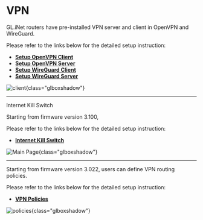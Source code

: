 # VPN

GL.iNet routers have pre-installed VPN server and client in OpenVPN and WireGuard. 

Please refer to the links below for the detailed setup instruction:

- [**Setup OpenVPN Client**](../../../tutorials/openvpn_client/)
- [**Setup OpenVPN Server**](../../../tutorials/openvpn_server/)
- [**Setup WireGuard Client**](../../../tutorials/wireguard_client/)
- [**Setup WireGuard Server**](../../../tutorials/wireguard_server/)

![client](https://static.gl-inet.com/docs/en/3/setup/slate/vpn/client.png){class="glboxshadow"}

---

Internet Kill Switch

Starting from firmware version 3.100,

Please refer to the links below for the detailed setup instruction:

- [**Internet Kill Switch**](https://docs.gl-inet.com/en/3/app/internet_kill_switch/)

![Main Page](https://static.gl-inet.com/docs/en/3/tutorials/internet_kill_switch/Internet%20kill%20switch.png){class="glboxshadow"}

---

Starting from firmware version 3.022, users can define VPN routing policies. 

Please refer to the links below for the detailed setup instruction:

- [**VPN Policies**](https://docs.gl-inet.com/en/3/app/vpn_policies/)

![policies](https://static.gl-inet.com/docs/en/3/setup/slate/vpn/policies.png){class="glboxshadow"}
